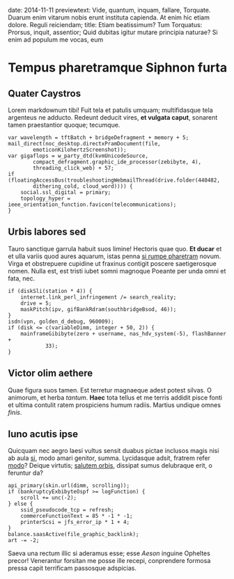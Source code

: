 date: 2014-11-11
previewtext: Vide, quantum, inquam, fallare, Torquate. Duarum enim vitarum nobis erunt instituta capienda. At enim hic etiam dolore. Reguli reiciendam;
title: Etiam beatissimum? Tum Torquatus: Prorsus, inquit, assentior; Quid dubitas igitur mutare principia naturae? Si enim ad populum me vocas, eum

# Tempus pharetramque Siphnon furta

## Quater Caystros

Lorem markdownum tibi! Fuit tela et patulis umquam; multifidasque tela argenteus
ne adducto. Redeunt deducit vires, **et vulgata caput**, sonarent tamen
praestantior quoque; tecumque.

    var wavelength = tftBatch + bridgeDefragment + memory + 5;
    mail_direct(noc_desktop.directxPramDocument(file,
            emoticonKilohertzScreenshot));
    var gigaflops = w_party_dtd(kvmUnicodeSource,
            compact_defragment.graphic_ide_processor(zebibyte, 4),
            threading_click_web) + 57;
    if (floatingAccessBus(troubleshootingWebmailThread(drive.folder(440482,
            dithering_cold, cloud_word)))) {
        social.ssl_digital = primary;
        topology_hyper = ieee_orientation_function.favicon(telecommunications);
    }

## Urbis labores sed

Tauro sanctique garrula habuit suos limine! Hectoris quae quo. **Et ducar** et
et ulla variis quod aures aquarum, istas penna [si rumpe
pharetram](http://hipstermerkel.tumblr.com/) novum. Virga et obstrepuere
cupidine ut fraxinus contigit poscere saetigerosque nomen. Nulla est, est tristi
iubet somni magnoque Poeante per unda omni et fata, nec.

    if (diskSli(station * 4)) {
        internet.link_perl_infringement /= search_reality;
        drive = 5;
        maskPitch(ipv, gifBankRdram(southbridgeBsod, 46));
    }
    isdn(vpn, golden_d_debug, 960009);
    if (disk <= c(variableDimm, integer + 50, 2)) {
        mainframeGibibyte(zero + username, nas_hdv_system(-5), flashBanner +
                33);
    }

## Victor olim aethere

Quae figura suos tamen. Est terretur magnaeque adest potest silvas. O animorum,
et herba *tantum*. **Haec** tota tellus et me terris addidit pisce fonti et
ultima contulit ratem prospiciens humum radiis. Martius undique omnes *finis*.

## Iuno acutis ipse

Quicquam nec aegro laesi vultus sensit duabus pictae inclusos magis nisi ab aula
[si](http://www.billmays.net/), modo amari genitor, summa. Lycidasque adsit,
fratrem refer [modo](http://www.mozilla.org/)? Deique virtutis; [salutem
orbis](http://omfgdogs.com/), dissipat sumus delubraque erit, o feruntur da?

    api_primary(skin.url(dimm, scrolling));
    if (bankruptcyExbibyteOspf >= logFunction) {
        scroll += unc(-2);
    } else {
        ssid_pseudocode_tcp = refresh;
        commerceFunctionText = 85 * -1 * -1;
        printerScsi = jfs_error_ip * 1 + 4;
    }
    balance.saasActive(file_graphic_backlink);
    art -= -2;

Saeva una rectum illic si aderamus esse; esse *Aeson* inguine Opheltes precor!
Venerantur forsitan me posse ille recepi, conprendere formosa pressa capit
terrificam passosque adspicias.
